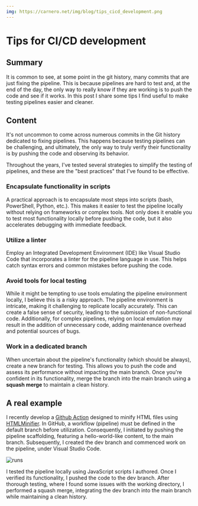```yaml
---
img: https://carnero.net/img/blog/tips_cicd_development.png
---
```

# Tips for CI/CD development

## Summary

It is common to see, at some point in the git history, many commits that are just fixing the pipeline.
This is because pipelines are hard to test and, at the end of the day, the only way to really know if they are working is to push the code and see if it works. In this post I share some tips I find useful to make testing pipelines easier and cleaner.

## Content

It's not uncommon to come across numerous commits in the Git history dedicated to fixing pipelines. This happens because testing pipelines can be challenging, and ultimately, the only way to truly verify their functionality is by pushing the code and observing its behavior.

Throughout the years, I've tested several strategies to simplify the testing of pipelines, and these are the "best practices" that I've found to be effective.

### Encapsulate functionality in scripts

A practical approach is to encapsulate most steps into scripts (bash, PowerShell, Python, etc.). This makes it easier to test the pipeline locally without relying on frameworks or complex tools. Not only does it enable you to test most functionality locally before pushing the code, but it also accelerates debugging with immediate feedback.

### Utilize a linter

Employ an Integrated Development Environment (IDE) like Visual Studio Code that incorporates a linter for the pipeline language in use. This helps catch syntax errors and common mistakes before pushing the code.

### Avoid tools for local testing

While it might be tempting to use tools emulating the pipeline environment locally, I believe this is a risky approach. The pipeline environment is intricate, making it challenging to replicate locally accurately. This can create a false sense of security, leading to the submission of non-functional code. Additionally, for complex pipelines, relying on local emulation may result in the addition of unnecessary code, adding maintenance overhead and potential sources of bugs.

### Work in a dedicated branch

When uncertain about the pipeline's functionality (which should be always), create a new branch for testing. This allows you to push the code and assess its performance without impacting the main branch. Once you're confident in its functionality, merge the branch into the main branch using a **squash merge** to maintain a clean history.

## A real example

I recently develop a [Github Action](https://github.com/emepetres/html-minifier-action) designed to minify HTML files using [HTMLMinifier](https://github.com/kangax/html-minifier). In GitHub, a workflow (pipeline) must be defined in the default branch before utilization. Consequently, I initiated by pushing the pipeline scaffolding, featuring a hello-world-like content, to the main branch. Subsequently, I created the dev branch and commenced work on the pipeline, under Visual Studio Code.

![runs](/img/blog/tips_cicd_development.png)

I tested the pipeline locally using JavaScript scripts I authored. Once I verified its functionality, I pushed the code to the dev branch. After thorough testing, where I found some issues with the working directory, I performed a squash merge, integrating the dev branch into the main branch while maintaining a clean history.
